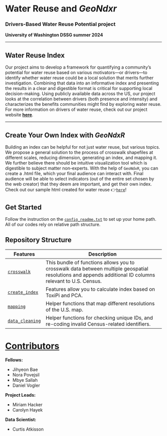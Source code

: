 # Water Reuse and _GeoNdxr_

### Drivers-Based Water Reuse Potential project
**University of Washington DSSG summer 2024**
___

## Water Reuse Index
Our project aims to develop a framework for quantifying a community’s potential for water reuse based on various motivators—or drivers—to identify whether water reuse could be a local solution that merits further investigation. Combining that data into an informative index and presenting the results in a clear and digestible format is critical for supporting local decision-making. Using publicly available data across the US, our project looks at the correlation between drivers (both presence and intensity) and characterizes the benefits communities might find by exploring water reuse. For more information on drivers of water reuse, check out our project website [**here**](https://uwescience.github.io/WaterReuseDSSG2024/). 
___

## Create Your Own Index with _GeoNdxR_
Building an index can be helpful for not just water reuse, but various topics. We propose a general solution to the process of crosswalk shapefiles at different scales, reducing dimension, generating an index, and mapping it. We further believe there should be intuitive visualization tool which is digestible to subject matter non-experts. With the help of `GeoNdxR`, you can create a .html file, which your final audience can interact with. Final audience will be able to select indicators (out of the entire set chosen by the web creator) that they deem are important, and get their own index. Check out our sample html created for water reuse 👉[`here`](https://uwescience.github.io/WaterReuseDSSG2024/connecting-pieces/index.html)! 


## Get Started
Follow the instruction on the [`config_readme.txt`](https://github.com/uwescience/WaterReuseDSSG2024/blob/main/config-readme.txt) to set up your home path. All of our codes rely on relative path structure. 

## Repository Structure
|**Features** | **Description**|
|-----------|------------|
|[`crosswalk`](https://github.com/uwescience/WaterReuseDSSG2024/blob/main/docs/tutorial/crosswalk.md)| This bundle of functions allows you to crosswalk data between multiple geospatial resolutions and appends additional ID columns relevant to U.S. Census.|
|[`create_index`](https://github.com/uwescience/WaterReuseDSSG2024/tree/main/code/create_index)|Features allow you to calculate index based on ToxiPi and PCA.|
|[`mapping`](https://github.com/uwescience/WaterReuseDSSG2024/tree/main/code/mapping)|Helper functions that map different resolutions of the U.S. map.|
|[`data_cleaning`](https://github.com/uwescience/WaterReuseDSSG2024/tree/main/code/data_cleaning)|Helper functions for checking unique IDs, and re-coding invalid Census-related identifiers.|



# [Contributors](https://escience.washington.edu/using-data-science/data-science-for-social-good/participants/)

**Fellows:**
- Jihyeon Bae 
- Nora Povejsil
- Mbye Sallah
- Daniel Vogler 

**Project Leads:**
- Miriam Hacker 
- Carolyn Hayek   

**Data Scientist:**
- Curtis Atkisson
